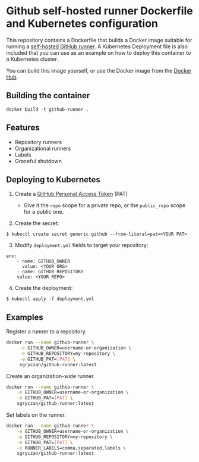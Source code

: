 # Github self-hosted runner Dockerfile and Kubernetes configuration

This repository contains a Dockerfile that builds a Docker image suitable for running a [self-hosted GitHub runner](https://sanderknape.com/2020/03/self-hosted-github-actions-runner-kubernetes/). A Kubernetes Deployment file is also included that you can use as an example on how to deploy this container to a Kubernetes cluster.

You can build this image yourself, or use the Docker image from the [Docker Hub](https://hub.docker.com/repository/docker/sanderknape/github-runner/general).

## Building the container

`docker build -t github-runner .`

## Features

* Repository runners
* Organizational runners
* Labels
* Graceful shutdown

## Deploying to Kubernetes

1. Create a [GitHub Personal Access Token](https://docs.github.com/en/github/authenticating-to-github/creating-a-personal-access-token) (PAT)
    * Give it the `repo` scope for a private repo, or the `public_repo` scope for a public one.

2. Create the secret:
 ```
 $ kubectl create secret generic github --from-literal=pat=<YOUR PAT>
 ```
3. Modify `deployment.yml` fields to target your repository:
```
env:
    - name: GITHUB_OWNER
      value: <YOUR ORG>
    - name: GITHUB_REPOSITORY
    value: <YOUR REPO>
```
4. Create the deployment:
```
$ kubectl apply -f deployment.yml
```

## Examples

Register a runner to a repository.

```sh
docker run --name github-runner \
     -e GITHUB_OWNER=username-or-organization \
     -e GITHUB_REPOSITORY=my-repository \
     -e GITHUB_PAT=[PAT] \
     sgryczan/github-runner:latest
```

Create an organization-wide runner.

```sh
docker run --name github-runner \
    -e GITHUB_OWNER=username-or-organization \
    -e GITHUB_PAT=[PAT] \
    sgryczan/github-runner:latest
```

Set labels on the runner.

```sh
docker run --name github-runner \
    -e GITHUB_OWNER=username-or-organization \
    -e GITHUB_REPOSITORY=my-repository \
    -e GITHUB_PAT=[PAT] \
    -e RUNNER_LABELS=comma,separated,labels \
    sgryczan/github-runner:latest
```


